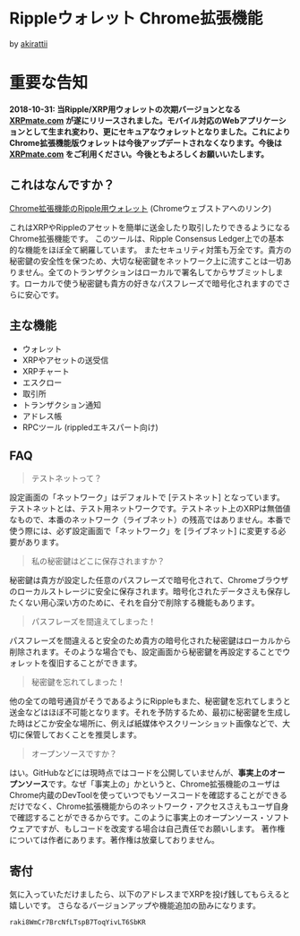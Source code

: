 # Rippleウォレット Chrome拡張機能
  
  by [akirattii](https://plus.google.com/+AkiraTanakaakirattii)

# 重要な告知

**2018-10-31: 当Ripple/XRP用ウォレットの次期バージョンとなる [XRPmate.com](https://xrpmate.com) が遂にリリースされました。モバイル対応のWebアプリケーションとして生まれ変わり、更にセキュアなウォレットとなりました。これによりChrome拡張機能版ウォレットは今後アップデートされなくなります。今後は [XRPmate.com](https://xrpmate.com) をご利用ください。今後ともよろしくお願いいたします。** 


## これはなんですか？

[Chrome拡張機能のRipple用ウォレット](https://chrome.google.com/webstore/detail/ripple-wallet/pbdihppojjickcoendiloibpjokjaobc?hl=ja&gl=JP) (Chromeウェブストアへのリンク)  

これはXRPやRippleのアセットを簡単に送金したり取引したりできるようになるChrome拡張機能です。
このツールは、Ripple Consensus Ledger上での基本的な機能をほぼ全て網羅しています。
またセキュリティ対策も万全です。貴方の秘密鍵の安全性を保つため、大切な秘密鍵をネットワーク上に流すことは一切ありません。全てのトランザクションはローカルで署名してからサブミットします。ローカルで使う秘密鍵も貴方の好きなパスフレーズで暗号化されますのでさらに安心です。

## 主な機能

+ ウォレット
+ XRPやアセットの送受信
+ XRPチャート
+ エスクロー
+ 取引所
+ トランザクション通知
+ アドレス帳
+ RPCツール (rippledエキスパート向け)

## FAQ

> テストネットって？

設定画面の「ネットワーク」はデフォルトで [テストネット] となっています。テストネットとは、テスト用ネットワークです。テストネット上のXRPは無価値なもので、本番のネットワーク（ライブネット）の残高ではありません。本番で使う際には、必ず設定画面で「ネットワーク」を [ライブネット] に変更する必要があります。

> 私の秘密鍵はどこに保存されますか？

秘密鍵は貴方が設定した任意のパスフレーズで暗号化されて、Chromeブラウザのローカルストレージに安全に保存されます。暗号化されたデータさえも保存したくない用心深い方のために、それを自分で削除する機能もあります。

> パスフレーズを間違えてしまった！

パスフレーズを間違えると安全のため貴方の暗号化された秘密鍵はローカルから削除されます。そのような場合でも、設定画面から秘密鍵を再設定することでウォレットを復旧することができます。

> 秘密鍵を忘れてしまった！

他の全ての暗号通貨がそうであるようにRippleもまた、秘密鍵を忘れてしまうと送金などはほぼ不可能となります。それを予防するため、最初に秘密鍵を生成した時はどこか安全な場所に、例えば紙媒体やスクリーンショット画像などで、大切に保管しておくことを推奨します。

> オープンソースですか？

はい。GitHubなどには現時点ではコードを公開していませんが、**事実上のオープンソース**です。なぜ「事実上の」かというと、Chrome拡張機能のユーザはChrome内蔵のDevToolを使っていつでもソースコードを確認することができるだけでなく、Chrome拡張機能からのネットワーク・アクセスさえもユーザ自身で確認することができるからです。このように事実上のオープンソース・ソフトウェアですが、もしコードを改変する場合は自己責任でお願いします。
著作権については作者にあります。著作権は放棄しておりません。

## 寄付

気に入っていただけましたら、以下のアドレスまでXRPを投げ銭してもらえると嬉しいです。
さらなるバージョンアップや機能追加の励みになります。

`raki8WmCr7BrcNfLTspB7ToqYivLT6SbKR`
